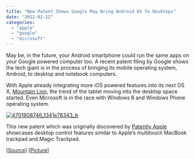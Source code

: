 ```yaml
---
title: "New Patent Shows Google May Bring Android OS To Desktops"
date: "2012-02-22"
categories: 
  - "apple"
  - "google"
  - "microsoft"
---
```


May be, in the future, your Android smartphone could run the same apps on your Google powered computer too. A recent patent filing by Google shows the tech giant is in the process of bringing its mobile operating system, Android, to desktop and notebook computers.

With Apple already integrating more iOS powered features into its next OS X, [Mountain Lion](http://www.cosmogeek.info/2012/02/apple-unveils-os-x-108-mountain-lion.html), the trend of the tablet moving into the desktop space started. Even Microsoft is in the race with Windows 8 and Windows Phone operating system.

[![4701908746_1341e78343_b](http://lh4.ggpht.com/-IDu3WymZyTA/T0VrkgFQECI/AAAAAAAAIbU/2dYNro7ysqg/4701908746_1341e78343_b_thumb.jpg?imgmax=800 "4701908746_1341e78343_b")](http://lh4.ggpht.com/-eRZVHE_SSLw/T0VrkOuyedI/AAAAAAAAIbM/44bk551ADL0/s1600-h/4701908746_1341e78343_b%25255B2%25255D.jpg)

This new patent which was originally discovered by [Patently Apple](http://www.patentlyapple.com/patently-apple/2012/02/google-patent-clearly-eying-the-desktop-market-for-android.html) showcases desktop control features similar to Apple’s multitouch MacBook trackpad and Magic Trackpad.

\[[Source](http://news.cnet.com/8301-1035_3-57382954-94/google-patent-idea-hints-at-mobile-desktop-convergence/?tag=mncol)\] \[[Picture](http://www.flickr.com/photos/matthewmarshall14/4701908746/sizes/l/in/photostream/)\]
